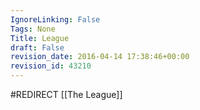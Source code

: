 ```yaml
---
IgnoreLinking: False
Tags: None
Title: League
draft: False
revision_date: 2016-04-14 17:38:46+00:00
revision_id: 43210
---
```


#REDIRECT [[The League]]